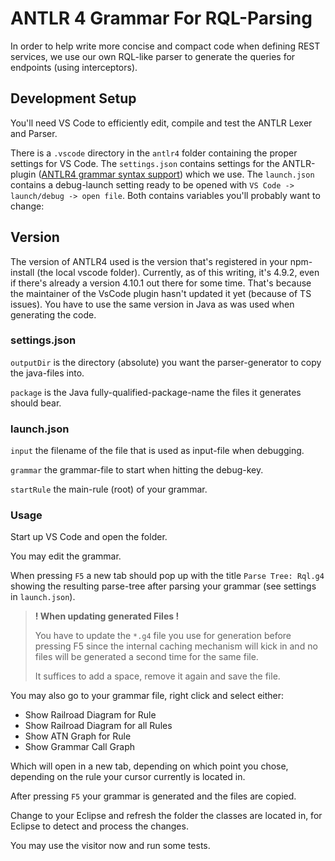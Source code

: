 # ANTLR 4 Grammar For RQL-Parsing

In order to help write more concise and compact code when defining REST services, we use our own RQL-like parser to generate the queries for endpoints (using interceptors).

## Development Setup

You'll need VS Code to efficiently edit, compile and test the ANTLR Lexer and Parser.

There is a `.vscode` directory in the `antlr4` folder containing the proper settings for VS Code.
The `settings.json` contains settings for the ANTLR-plugin ([ANTLR4 grammar syntax support](https://marketplace.visualstudio.com/items?itemName=mike-lischke.vscode-antlr4)) which we use.
The `launch.json` contains a debug-launch setting ready to be opened with `VS Code -> launch/debug -> open file`. Both contains variables you'll probably want to change:

## Version
The version of ANTLR4 used is the version that's registered in your npm-install (the local vscode folder).
Currently, as of this writing, it's 4.9.2, even if there's already a version 4.10.1 out there for some time.
That's because the maintainer of the VsCode plugin hasn't updated it yet (because of TS issues).
You have to use the same version in Java as was used when generating the code.

### settings.json

`outputDir` is the directory (absolute) you want the parser-generator to copy the java-files into.

`package` is the Java fully-qualified-package-name the files it generates should bear.

### launch.json

`input` the filename of the file that is used as input-file when debugging.

`grammar` the grammar-file to start when hitting the debug-key.

`startRule` the main-rule (root) of your grammar.

### Usage

Start up VS Code and open the folder.

You may edit the grammar.

When pressing `F5` a new tab should pop up with the title `Parse Tree: Rql.g4` showing the resulting parse-tree after parsing your grammar (see settings in `launch.json`).



> **! When updating generated Files !**
>
> You have to update the `*.g4` file you use for generation before pressing F5 since the internal caching mechanism will kick in and no files will be generated a second time for the same file.
>
> It suffices to add a space, remove it again and save the file.



You may also go to your grammar file, right click and select either:

- Show Railroad Diagram for Rule
- Show Railroad Diagram for all Rules
- Show ATN Graph for Rule
- Show Grammar Call Graph

Which will open in a new tab, depending on which point you chose, depending on the rule your cursor currently is located in.

After pressing `F5` your grammar is generated and the files are copied.

Change to your Eclipse and refresh the folder the classes are located in, for Eclipse to detect and process the changes.

You may use the visitor now and run some tests.